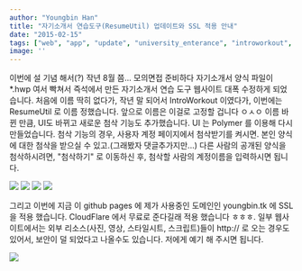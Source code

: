 ```yaml
---
author: "Youngbin Han"
title: "자기소개서 연습도구(ResumeUtil) 업데이트와 SSL 적용 안내"
date: "2015-02-15"
tags: ["web", "app", "update", "university_enterance", "introworkout", "resumeutil"]
image: ''
---
```


이번에 설 기념 해서(?) 작년 8월 쯤... 모의면접 준비하다 자기소개서 양식 파일이 *.hwp 여서 빡쳐서 즉석에서 만든
자기소개서 연습 도구 웹사이트 대폭 수정하게 되었습니다. 처음에 이름 딱히 없다가, 작년 말 되어서 IntroWorkout 이였다가,
이번에는 ResumeUtil 로 이름 정했습니다. 앞으로 이름은 이걸로 고정할 겁니다 ㅇㅅㅇ 이름 바뀐 만큼, UI도 바뀌고 새로운 첨삭 기능도 추가했습니다.
UI 는 Polymer 를 이용해 다시 만들었습니다. 첨삭 기능의 경우, 사용자 계정 페이지에서 첨삭받기를 켜시면. 본인 양식에 대한 첨삭을 받으실 수 있고.(그래봤자 댓글추가지만...)
다른 사람의 공개된 양식을 첨삭하시려면, "첨삭하기" 로 이동하신 후, 첨삭할 사람의 계정이름을 입력하시면 됩니다.

![]("/blogimgs/resumeutil0.png")
![]("/blogimgs/resumeutil1.png")
![]("/blogimgs/resumeutil2.png")
![]("/blogimgs/resumeutil3.png")

그리고 이번에 지금 이 github pages 에 제가 사용중인 도메인인 youngbin.tk 에 SSL 을 적용 했습니다.
CloudFlare 에서 무료로 준다길래 적용 했습니다 ㅎㅎㅎ. 일부 웹사이트에서는 외부 리소스(사진, 영상, 스타일시트, 스크립트)들이 http:// 로 오는 경우도 있어서,
보안이 덜 되었다고 나올수도 있습니다. 저에게 예기 해 주시면 됩니다.

![]("/blogimgs/ssl.png")